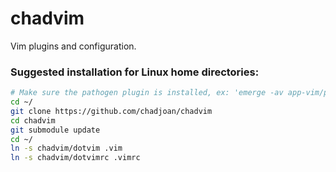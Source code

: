 chadvim
=======

Vim plugins and configuration.

### Suggested installation for Linux home directories:
```bash
# Make sure the pathogen plugin is installed, ex: 'emerge -av app-vim/pathogen'
cd ~/
git clone https://github.com/chadjoan/chadvim
cd chadvim
git submodule update
cd ~/
ln -s chadvim/dotvim .vim
ln -s chadvim/dotvimrc .vimrc
```
